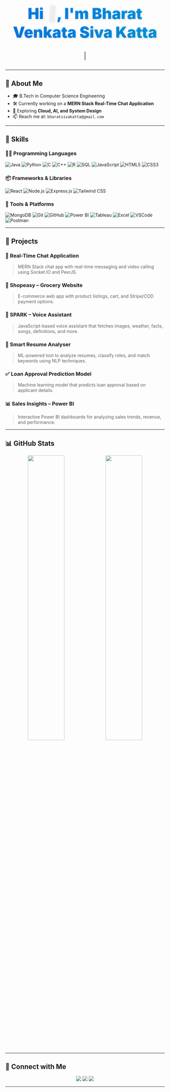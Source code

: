 <!-- 👋 Animated Welcome -->
<h1 align="center" style="
  font-weight: 900;
  font-size: 3rem;
  background: linear-gradient(270deg, #007CF0, #00DFD8, #007CF0);
  background-size: 600% 600%;
  -webkit-background-clip: text;
  -webkit-text-fill-color: transparent;
  animation: gradientShift 6s ease infinite;
  text-shadow: 2px 2px 7px rgba(0,0,0,0.1);">
  Hi <span class="wave">👋</span>, I'm Bharat Venkata Siva Katta
</h1>

<h3 align="center" class="typing-text">
  A passionate Data Scientist & Full Stack Developer from India
</h3>

---

## 🧠 About Me
- 🎓 B.Tech in Computer Science Engineering  
- 🛠️ Currently working on a **MERN Stack Real-Time Chat Application**
- 🌱 Exploring **Cloud, AI, and System Design**
- 📫 Reach me at: `bharatsivakatta@gmail.com`

---

## 🚀 Skills

### 🧑‍💻 Programming Languages
![Java](https://img.shields.io/badge/Java-orange?logo=java&logoColor=white)
![Python](https://img.shields.io/badge/Python-3776AB?logo=python&logoColor=white)
![C](https://img.shields.io/badge/C-00599C?logo=c&logoColor=white)
![C++](https://img.shields.io/badge/C++-00599C?logo=c%2B%2B&logoColor=white)
![R](https://img.shields.io/badge/R-276DC3?logo=r&logoColor=white)
![SQL](https://img.shields.io/badge/SQL-4479A1?logo=sqlite&logoColor=white)
![JavaScript](https://img.shields.io/badge/JavaScript-F7DF1E?logo=javascript&logoColor=black)
![HTML5](https://img.shields.io/badge/HTML5-E34F26?logo=html5&logoColor=white)
![CSS3](https://img.shields.io/badge/CSS3-1572B6?logo=css3&logoColor=white)

### 📦 Frameworks & Libraries
![React](https://img.shields.io/badge/React-61DAFB?logo=react&logoColor=black)
![Node.js](https://img.shields.io/badge/Node.js-339933?logo=node.js&logoColor=white)
![Express.js](https://img.shields.io/badge/Express.js-000000?logo=express&logoColor=white)
![Tailwind CSS](https://img.shields.io/badge/Tailwind_CSS-38B2AC?logo=tailwind-css&logoColor=white)

### 🧰 Tools & Platforms
![MongoDB](https://img.shields.io/badge/MongoDB-47A248?logo=mongodb&logoColor=white)
![Git](https://img.shields.io/badge/Git-F05032?logo=git&logoColor=white)
![GitHub](https://img.shields.io/badge/GitHub-181717?logo=github&logoColor=white)
![Power BI](https://img.shields.io/badge/PowerBI-F2C811?logo=powerbi&logoColor=black)
![Tableau](https://img.shields.io/badge/Tableau-E97627?logo=tableau&logoColor=white)
![Excel](https://img.shields.io/badge/Excel-217346?logo=microsoft-excel&logoColor=white)
![VSCode](https://img.shields.io/badge/VS_Code-007ACC?logo=visual-studio-code&logoColor=white)
![Postman](https://img.shields.io/badge/Postman-FF6C37?logo=postman&logoColor=white)

---

## 💼 Projects

### 🔴 Real-Time Chat Application
> MERN Stack chat app with real-time messaging and video calling using Socket.IO and PeerJS.

### 🛒 Shopeasy – Grocery Website
> E-commerce web app with product listings, cart, and Stripe/COD payment options.

### 🎤 SPARK – Voice Assistant
> JavaScript-based voice assistant that fetches images, weather, facts, songs, definitions, and more.

### 📄 Smart Resume Analyser
> ML-powered tool to analyze resumes, classify roles, and match keywords using NLP techniques.

### ✅ Loan Approval Prediction Model
> Machine learning model that predicts loan approval based on applicant details.

### 📊 Sales Insights – Power BI
> Interactive Power BI dashboards for analyzing sales trends, revenue, and performance.

---

## 📊 GitHub Stats

<p align="center">
  <img src="https://github-readme-stats.vercel.app/api?username=Bharat613&show_icons=true&theme=tokyonight" width="48%" />
  <img src="https://github-readme-streak-stats.herokuapp.com/?user=bharatsivakatta&theme=tokyonight" width="48%" />
</p>

---

## 🔗 Connect with Me

<p align="center">
  <a href="mailto:bharatsiva54@gmail.com"><img src="https://img.shields.io/badge/Email-D14836?logo=gmail&logoColor=white" /></a>
  <a href="https://www.linkedin.com/in/bharat-venkata-siva-katta-14665424a/"><img src="https://img.shields.io/badge/LinkedIn-0077B5?logo=linkedin&logoColor=white" /></a>
  <a href="https://github.com/Bharat613"><img src="https://img.shields.io/badge/GitHub-181717?logo=github&logoColor=white" /></a>
</p>

---

<!-- ✨ Animation CSS for waving emoji -->
<style>
  @keyframes wave {
    0%, 60%, 100% { transform: rotate(0deg); }
    15% { transform: rotate(14deg); }
    30% { transform: rotate(-8deg); }
    45% { transform: rotate(14deg); }
  }

  .wave {
    display: inline-block;
    transform-origin: 70% 70%;
    animation: wave 2s infinite;
  }

  @keyframes gradientShift {
    0% { background-position: 0% 50%; }
    50% { background-position: 100% 50%; }
    100% { background-position: 0% 50%; }
  }

  .typing-text {
    width: fit-content;
    margin: 0 auto;
    border-right: 2px solid;
    white-space: nowrap;
    overflow: hidden;
    animation: typing 4s steps(40, end), blink .75s step-end infinite;
    font-weight: 600;
    font-size: 1.4rem;
    color: #555;
    margin-bottom: 30px;
  }

  @keyframes typing {
    from { width: 0 }
    to { width: 100% }
  }

  @keyframes blink {
    50% { border-color: transparent }
  }
</style>
